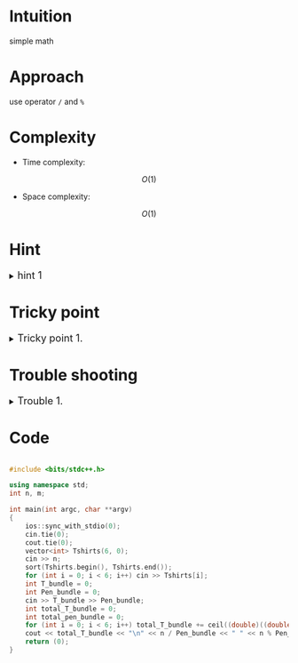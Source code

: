 # Intuition
<!-- Describe your first thoughts on how to solve this problem. -->

simple math

# Approach
<!-- Describe your approach to solving the problem. -->

use operator `/` and `%`

# Complexity
- Time complexity:
<!-- Add your time complexity here, e.g. $$O(n)$$ -->

$$ O(1) $$

- Space complexity:
<!-- Add your space complexity here, e.g. $$O(n)$$ -->

$$ O(1) $$

# Hint

<details>
<summary> <font size="4"> hint 1 </font> </summary>
<div markdown="1">

 contents

</div>
</details>

# Tricky point

<details>
<summary> <font size="4"> Tricky point 1. </font> </summary>
<div markdown="1">

 contents

</div>
</details>

# Trouble shooting

<details>
<summary> <font size="4"> Trouble 1. </font> </summary>
<div markdown="1">

 contents

</div>
</details>

# Code
```cpp []

#include <bits/stdc++.h>

using namespace std;
int n, m;

int	main(int argc, char **argv)
{
	ios::sync_with_stdio(0);
	cin.tie(0);
	cout.tie(0);
	vector<int> Tshirts(6, 0);
	cin >> n;
	sort(Tshirts.begin(), Tshirts.end());
	for (int i = 0; i < 6; i++) cin >> Tshirts[i];
	int T_bundle = 0;
	int Pen_bundle = 0;
	cin >> T_bundle >> Pen_bundle;
	int total_T_bundle = 0;
	int total_pen_bundle = 0;
	for (int i = 0; i < 6; i++) total_T_bundle += ceil((double)((double)Tshirts[i] / (double)T_bundle)); 
	cout << total_T_bundle << "\n" << n / Pen_bundle << " " << n % Pen_bundle;
	return (0);
}

```


